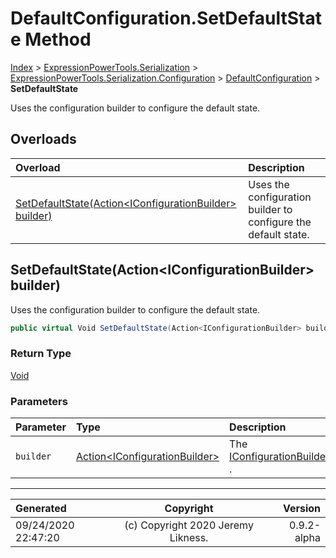 ﻿# DefaultConfiguration.SetDefaultState Method

[Index](../index.md) > [ExpressionPowerTools.Serialization](ExpressionPowerTools.Serialization.a.md) > [ExpressionPowerTools.Serialization.Configuration](ExpressionPowerTools.Serialization.Configuration.n.md) > [DefaultConfiguration](ExpressionPowerTools.Serialization.Configuration.DefaultConfiguration.cs.md) > **SetDefaultState**

Uses the configuration builder to configure the default state.

## Overloads

| Overload | Description |
| :-- | :-- |
| [SetDefaultState(Action&lt;IConfigurationBuilder> builder)](#setdefaultstateactioniconfigurationbuilder-builder) | Uses the configuration builder to configure the default state. |
## SetDefaultState(Action&lt;IConfigurationBuilder> builder)

Uses the configuration builder to configure the default state.

```csharp
public virtual Void SetDefaultState(Action<IConfigurationBuilder> builder)
```

### Return Type

 [Void](https://docs.microsoft.com/dotnet/api/system.void) 

### Parameters

| Parameter | Type | Description |
| :-- | :-- | :-- |
| `builder` | [Action&lt;IConfigurationBuilder>](https://docs.microsoft.com/dotnet/api/system.action-1) | The [IConfigurationBuilder](ExpressionPowerTools.Serialization.Signatures.IConfigurationBuilder.i.md) . |



---

| Generated | Copyright | Version |
| :-- | :-: | --: |
| 09/24/2020 22:47:20 | (c) Copyright 2020 Jeremy Likness. | 0.9.2-alpha |
